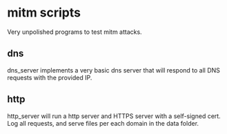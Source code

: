 # mitm scripts

Very unpolished programs to test mitm attacks.

## dns

dns_server implements a very basic dns server that will respond to all DNS requests with the provided IP.

## http

http_server will run a http server and HTTPS server with a self-signed cert. Log all requests, and serve files per each domain in the data folder.
